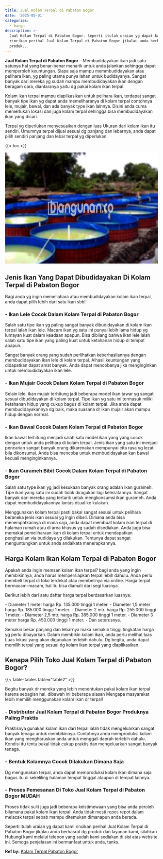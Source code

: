 ```yaml
---
title: Jual Kolam Terpal di Pabaton Bogor
date: '2025-05-01'
categories:
  - harga
description: >-
  Jual Kolam Terpal di Pabaton Bogor. Seperti itulah uraian yg dapat kami
  rincikan perihal Jual Kolam Terpal di Pabaton Bogor jikalau anda berhasrat dg
  produk...
---
```


**Jual Kolam Terpal di Pabaton Bogor** – Membudidayakan ikan jadi satu-satunya hal yang benar-benar menarik untuk anda jalankan sehingga dapat memperoleh keuntungan. Siapa saja mampu memmbudidayakan atau pelihara ikan, yg paling utama punya lahan untuk budidayanya. Sangat banyak dari mereka yg sudah mampu membudidayakan ikan dengan beragam cara, diantaranya yaitu dg pakai kolam ikan terpal.

Kolam ikan terpal mampu diaplikasikan untuk pelihara ikan, terdapat sangat banyak tipe ikan yg dapat anda memeliharanya di kolam terpal contohnya lele, mujair, bawal, dan ada banyak type ikan lainnya. Disini anda cuma memerlukan lokasi dan juga kolam terpal sehingga bisa membudidayakan ikan yang dicari.

Terpal yg diperlukan menyesuaikan dengan luas Ukuran dari kolam ikan itu sendiri. Umumnya terpal dijual sesuai dg panjang dan lebarnya, anda dapat pilih sendiri panjang dan lebar terpal yg diperlukan.

{{< toc >}}

![Jual Kolam Terpal di Pabaton Bogor](/images/jual-kolam-terpal-42.png)

## Jenis Ikan Yang Dapat Dibudidayakan Di Kolam Terpal di Pabaton Bogor

Bagi anda yg ingin memeliahara atau membudidayakan kolam ikan terpal, anda dapat pilih lebih dari satu ikan sbb!

### \- Ikan Lele Cocok Dalam Kolam Terpal di Pabaton Bogor

Salah satu tipe ikan yg paling sangat banyak dibudidayakan di kolam ikan terpal ialah ikan lele. Macam ikan yg satu ini punyai lebih lama hidup yg lumayan kuat dalam keadaan apapun. Bisa dibilang bahwa ikan lele ialah salah satu tipe ikan yang paling kuat untuk ketahanan hidup di tempat apapun.

Sangat banyak orang yang sudah perlihatkan keberhasilannya dengan membudidayakan ikan lele di kolam terpal. Alhasil keuntungan yang didapatkan dapat amat banyak. Anda dapat mencobanya jika menginginkan untuk membudidayakan ikan lele.

### \- Ikan Mujair Cocok Dalam Kolam Terpal di Pabaton Bogor

Selain lele, ikan mujair terhitung jadi beberapa model ikan tawar yg sangat sesuai dibudidayakan di kolam terpal. Tipe ikan yg satu ini termasuk miliki ketahanan hidup yang cukup bagus di kolam terpal. Jika anda dapat membudidayakannya dg baik, maka suasana dr ikan mujair akan mampu hidup dengan normal.

### \- Ikan Bawal Cocok Dalam Kolam Terpal di Pabaton Bogor

Ikan bawal terhitung menjadi salah satu model ikan yang yang cocok dengan untuk anda pelihara di kolam terpal. Jenis ikan yang satu ini menjadi pencarian sangat banyak orang dikarenakan mempunyai cita rasa yg lezat bila dikonsumsi. Anda bisa mencoba untuk membudidayakan kan bawal kecuali menginginkannya.

### \- Ikan Gurameh Bibit Cocok Dalam Kolam Terpal di Pabaton Bogor

Salah satu type ikan yg jadi kesukaan banyak orang adalah ikan gurameh. Tipe ikan yang satu ini sudah tidak diragukan lagi kelezatannya. Sangat banyak dari mereka yang tertarik untuk mengkonsumsi ikan gurameh. Anda dapat membudidayakannya lantas dijual ke kulakan.

Menggunakan kolam terpal pasti bakal sangat sesuai untuk pelihara beraneka jenis ikan sesuai yg ingin dibeli. Dimana anda bisa menempatkannya di mana saja, anda dapat membuat kolam ikan terpal di halaman rumah atau di area khusus yg sudah disediakan. Anda juga bisa memakai pemeliharaan ikan di kolam terpal untuk mendapatkan penghasilan via budidaya yg dilakukan. Tentunya dapat sangat menguntungkan untuk anda andaikata menerapkannya.

## Harga Kolam Ikan Kolam Terpal di Pabaton Bogor

Apakah anda ingin memsan kolam ikan terpal? bagi anda yang ingin membikinnya, anda harus mempersiapkan terpal lebih dahulu. Anda perlu membeli terpal di toko terdekat atau membelinya via online. Harga terpal bermacam-macam, hal itu bisa diamati dari segi luasnya.

Berikut lebih dari satu daftar harga terpal berdasarkan luasnya:

\- Diameter 1 meter harga Rp. 135.000 tinggi 1 meter. - Diameter 1,5 meter harga Rp. 185.000 tinggi 1 meter. - Diameter 2 mtr. harga Rp. 255.000 tinggi 1 meter. - Diameter 2,5 mtr. harga Rp. 385.000 tinggi 1 meter. - Diameter 3 meter harga Rp. 450.000 tinggi 1 meter. - Dan seterusnya.

Semakin besar panjang dan lebarnya maka semakin tinggi tingkatan harga yg perlu dibayarkan. Dalam membikin kolam ikan, anda perlu melihat luas Luas lokasi yang akan digunakan terlebih dahulu. Dg begitu, anda dapat memilih terpal yang sesuai dg kolam ikan terpal yang diaplikasikan.

## Kenapa Pilih Toko Jual Kolam Terpal di Pabaton Bogor?

{{< table-tables table="table2" >}}

Begitu banyak dr mereka yang lebih menentukan pakai kolam ikan terpal karena sebagian hal. dibawah ini beberapa alasan Mengapa masyarakat lebih memilih menggunakan kolam ikan dr terpal!

### \- Distributor Jual Kolam Terpal di Pabaton Bogor Produknya Paling Praktis

Praktisnya gunakan kolam ikan dari terpal ialah tidak mengeluarkan sangat banyak tenaga untuk membikinnya. Contohnya anda memproduksi kolam ikan yang mengharuskan anda untuk menggali daerah terlebih dahulu. Kondisi itu tentu bakal tidak cukup praktis dan mengeluarkan sangat banyak tenaga.

### \- Bentuk Kolamnya Cocok Dilakukan Dimana Saja

Dg mengunakan terpal, anda dapat memproduksi kolam ikan dimana saja bagus itu di sekeliling halaman tempat tinggal ataupun di tempat lainnya.

### \- Proses Pemesanan Di Toko Jual Kolam Terpal di Pabaton Bogor MUDAH

Proses tidak sulit juga jadi beberapa keistimewaan yang bisa anda peroleh bilamana pakai kolam ikan terpal. Anda tidak mesti repot-repot dalam melacak terpal sebab mampu ditemukan dimanapun anda berada.

Seperti itulah uraian yg dapat kami rincikan perihal Jual Kolam Terpal di Pabaton Bogor jikalau anda berhasrat dg produk dan layanan kami, silahkan Hubungi kami melalui telepon yang sudah kami sediakan di sisi atas website ini. Semoga penjelasan ini bermanfaat untuk anda, tanks.

**Ref by:** [Kolam Terpal Pabaton Bogor](https://id.wikipedia.org/wiki/Kolam)

